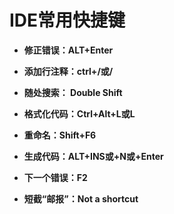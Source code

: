 # IDE常用快捷键

- **修正错误：ALT+Enter**

- **添加行注释：ctrl+/或/**

- **随处搜索： Double Shift**

- **格式化代码：Ctrl+Alt+L或L**

- **重命名：Shift+F6**

- **生成代码：ALT+INS或+N或+Enter**

- **下一个错误：F2**

- **短截“邮报”：Not a shortcut**

  